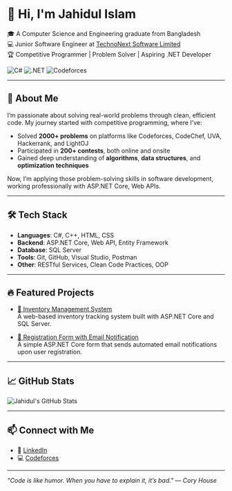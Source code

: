 # 👋 Hi, I'm Jahidul Islam

🎓 A Computer Science and Engineering graduate from Bangladesh  
💻 Junior Software Engineer at [TechnoNext Software Limited](https://technonext.com)  
🏆 Competitive Programmer | Problem Solver | Aspiring .NET Developer

![C#](https://img.shields.io/badge/C%23-%23239120.svg?style=for-the-badge&logo=c-sharp&logoColor=white)
![.NET](https://img.shields.io/badge/.NET-512BD4?style=for-the-badge&logo=dotnet&logoColor=white)
![Codeforces](https://img.shields.io/badge/Codeforces-Competitive_Programming-orange?style=for-the-badge)

---

## 🚀 About Me

I’m passionate about solving real-world problems through clean, efficient code. My journey started with competitive programming, where I’ve:

- Solved **2000+ problems** on platforms like Codeforces, CodeChef, UVA, Hackerrank, and LightOJ
- Participated in **200+ contests**, both online and onsite
- Gained deep understanding of **algorithms**, **data structures**, and **optimization techniques**

Now, I’m applying those problem-solving skills in software development, working professionally with ASP.NET Core, Web APIs.

---

## 🛠️ Tech Stack

- **Languages**: C#, C++, HTML, CSS
- **Backend**: ASP.NET Core, Web API, Entity Framework
- **Database**: SQL Server
- **Tools**: Git, GitHub, Visual Studio, Postman
- **Other**: RESTful Services, Clean Code Practices, OOP

---

## 🔥 Featured Projects

- [🔗 Inventory Management System](https://github.com/jahid-hridoy/InventoryManagementSystem)  
  A web-based inventory tracking system built with ASP.NET Core and SQL Server.

- [🔗 Registration Form with Email Notification](https://github.com/jahid-hridoy/RegistrationFormProject)  
  A simple ASP.NET Core form that sends automated email notifications upon user registration.
  
---

## 📈 GitHub Stats

![Jahidul's GitHub Stats](https://github-readme-stats.vercel.app/api?username=jahid-hridoy&show_icons=true&theme=tokyonight&hide_title=true)

---

## 📫 Connect with Me

- 💼 [LinkedIn](https://www.linkedin.com/in/jahidul-islam-788577243/)
- 💻 [Codeforces](https://codeforces.com/profile/jahid_hridoy)

---

_"Code is like humor. When you have to explain it, it’s bad." — Cory House_

